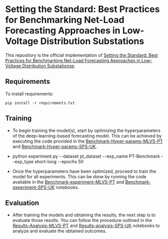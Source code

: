 # Setting the Standard: Best Practices for Benchmarking Net-Load Forecasting Approaches in Low-Voltage Distribution Substations

This repository is the official implementation of [Setting the Standard: Best Practices for Benchmarking Net-Load Forecasting Approaches in Low-Voltage Distribution Substationse](). 



## Requirements

To install requirements:

```setup
pip install -r requirements.txt
```

## Training
- To begin training the model(s), start by optimizing the hyperparameters of the deep-learning-based forecasting model. This can be achieved by executing the code provided in the [Benchmark-Hyper-params-MLVS-PT](https://github.com/feelab-info/net-load-best-practices/blob/main/notebook/Benchmark-Hyper-params-MLVS-PT.ipynb) and [Benchmark-Hyper-params-SPS-UK](https://github.com/feelab-info/net-load-best-practices/blob/main/notebook/Benchmark-Hyper-params-SPS-UK.ipynb).
- python experiment.py --dataset pt_dataset --exp_name PT-Benchmark --exp_type short-long --epochs 50

- Once the hyperparameters have been optimized, proceed to train the model for all experiments. This can be done by running the code available in the [Benchmark-experiment-MLVS-PT](https://github.com/feelab-info/net-load-best-practices/blob/main/notebook/Benchmark-experiment-MLVS-PT.ipynb) and [Benchmark-experiment-SPS-UK](https://github.com/feelab-info/net-load-best-practices/blob/main/notebook/Benchmark-experiment-SPS-UK.ipynb) notebooks.


## Evaluation
- After training the models and obtaining the results, the next step is to evaluate those results. You can follow the procedure outlined in the [Results-Analysis-MLVS-PT](https://github.com/feelab-info/net-load-best-practices/blob/main/notebook/Results-Analysis-MLVS-PT.ipynb) and [Results-analysis-SPS-UK](https://github.com/feelab-info/net-load-best-practices/blob/main/notebook/Results-analysis-SPS-UK.ipynb) notebooks to analyze and evaluate the obtained outcomes.




